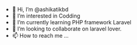 - 👋 Hi, I’m @ashikatikbd
- 👀 I’m interested in Codding
- 🌱 I’m currently learning PHP framework Laravel
- 💞️ I’m looking to collaborate on laravel lover.
- 📫 How to reach me ...

<!---
ashikatikbd/ashikatikbd is a ✨ special ✨ repository because its `README.md` (this file) appears on your GitHub profile.
You can click the Preview link to take a look at your changes.
--->
